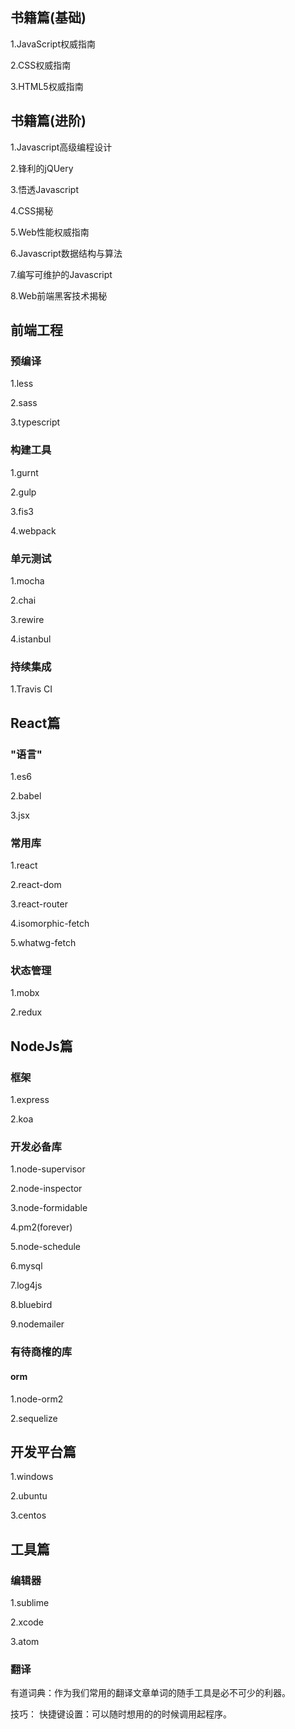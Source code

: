 ## 书籍篇(基础)
1.JavaScript权威指南

2.CSS权威指南

3.HTML5权威指南

## 书籍篇(进阶)
1.Javascript高级编程设计

2.锋利的jQUery

3.悟透Javascript

4.CSS揭秘

5.Web性能权威指南

6.Javascript数据结构与算法

7.编写可维护的Javascript

8.Web前端黑客技术揭秘

## 前端工程
### 预编译
1.less

2.sass

3.typescript

### 构建工具
1.gurnt

2.gulp

3.fis3

4.webpack

### 单元测试
1.mocha

2.chai

3.rewire

4.istanbul

### 持续集成
1.Travis CI

## React篇

### "语言"
1.es6

2.babel

3.jsx

### 常用库

1.react

2.react-dom

3.react-router

4.isomorphic-fetch

5.whatwg-fetch

### 状态管理
1.mobx

2.redux

## NodeJs篇

### 框架
1.express

2.koa

### 开发必备库
1.node-supervisor

2.node-inspector

3.node-formidable

4.pm2(forever)

5.node-schedule

6.mysql

7.log4js

8.bluebird

9.nodemailer

### 有待商榷的库

#### orm

1.node-orm2

2.sequelize

## 开发平台篇

1.windows

2.ubuntu

3.centos

## 工具篇

### 编辑器
1.sublime

2.xcode

3.atom

### 翻译

有道词典：作为我们常用的翻译文章单词的随手工具是必不可少的利器。

技巧：
快捷键设置：可以随时想用的的时候调用起程序。
